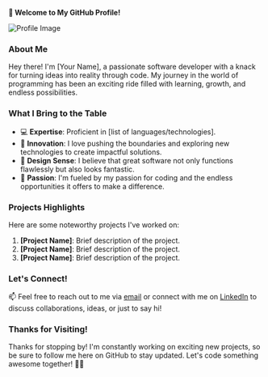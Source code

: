 **👋 Welcome to My GitHub Profile!**

![Profile Image](link_to_your_profile_image)

### About Me

Hey there! I'm [Your Name], a passionate software developer with a knack for turning ideas into reality through code. My journey in the world of programming has been an exciting ride filled with learning, growth, and endless possibilities.

### What I Bring to the Table

- 💻 **Expertise**: Proficient in [list of languages/technologies].
- 🚀 **Innovation**: I love pushing the boundaries and exploring new technologies to create impactful solutions.
- 🎨 **Design Sense**: I believe that great software not only functions flawlessly but also looks fantastic.
- 🌟 **Passion**: I'm fueled by my passion for coding and the endless opportunities it offers to make a difference.

### Projects Highlights

Here are some noteworthy projects I've worked on:

1. **[Project Name]**: Brief description of the project.
2. **[Project Name]**: Brief description of the project.
3. **[Project Name]**: Brief description of the project.

### Let's Connect!

📫 Feel free to reach out to me via [email](mailto:your_email@example.com) or connect with me on [LinkedIn](https://www.linkedin.com/in/yourlinkedinprofile) to discuss collaborations, ideas, or just to say hi!

### Thanks for Visiting!

Thanks for stopping by! I'm constantly working on exciting new projects, so be sure to follow me here on GitHub to stay updated. Let's code something awesome together! 🚀🔥
